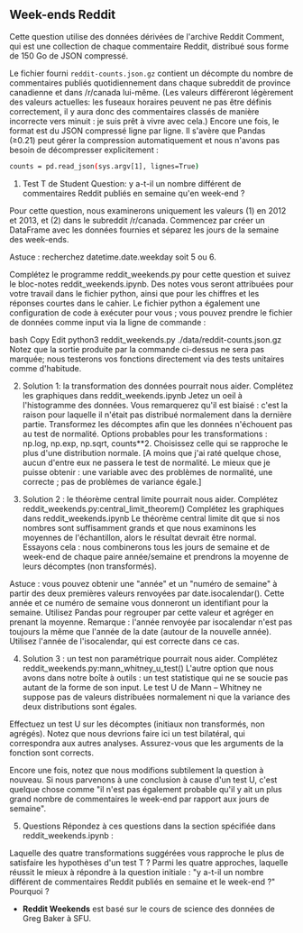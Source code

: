 ## Week-ends Reddit

Cette question utilise des données dérivées de l'archive Reddit Comment, qui est une collection de chaque commentaire Reddit, distribué sous forme de 150 Go de JSON compressé.

Le fichier fourni `reddit-counts.json.gz` contient un décompte du nombre de commentaires publiés quotidiennement dans chaque subreddit de province canadienne et dans /r/canada lui-même.
(Les valeurs différeront légèrement des valeurs actuelles: les fuseaux horaires peuvent ne pas être définis correctement, il y aura donc des commentaires classés de manière incorrecte vers minuit : je suis prêt à vivre avec cela.)
Encore une fois, le format est du JSON compressé ligne par ligne. Il s'avère que Pandas (≥0.21) peut gérer la compression automatiquement et nous n'avons pas besoin de décompresser explicitement :
```bash
counts = pd.read_json(sys.argv[1], lignes=True)
```
1. Test T de Student
Question: y a-t-il un nombre différent de commentaires Reddit publiés en semaine qu'en week-end ?

Pour cette question, nous examinerons uniquement les valeurs (1) en 2012 et 2013, et (2) dans le subreddit /r/canada. Commencez par créer un DataFrame avec les données fournies et séparez les jours de la semaine des week-ends.

Astuce : recherchez datetime.date.weekday soit 5 ou 6.

Complétez le programme reddit_weekends.py pour cette question et suivez le bloc-notes reddit_weekends.ipynb. Des notes vous seront attribuées pour votre travail dans le fichier python, ainsi que pour les chiffres et les réponses courtes dans le cahier. Le fichier python a également une configuration de code à exécuter pour vous ; vous pouvez prendre le fichier de données comme input via la ligne de commande :

bash
Copy
Edit
python3 reddit_weekends.py ./data/reddit-counts.json.gz
Notez que la sortie produite par la commande ci-dessus ne sera pas marquée; nous testerons vos fonctions directement via des tests unitaires comme d'habitude.

2. Solution 1: la transformation des données pourrait nous aider.
Complétez les graphiques dans reddit_weekends.ipynb
Jetez un oeil à l'histogramme des données. Vous remarquerez qu'il est biaisé : c'est la raison pour laquelle il n'était pas distribué normalement dans la dernière partie. Transformez les décomptes afin que les données n'échouent pas au test de normalité. Options probables pour les transformations : np.log, np.exp, np.sqrt, counts**2. Choisissez celle qui se rapproche le plus d'une distribution normale. [A moins que j'ai raté quelque chose, aucun d'entre eux ne passera le test de normalité. Le mieux que je puisse obtenir : une variable avec des problèmes de normalité, une correcte ; pas de problèmes de variance égale.]

3. Solution 2 : le théorème central limite pourrait nous aider.
Complétez reddit_weekends.py:central_limit_theorem()
Complétez les graphiques dans reddit_weekends.ipynb
Le théorème central limite dit que si nos nombres sont suffisamment grands et que nous examinons les moyennes de l'échantillon, alors le résultat devrait être normal. Essayons cela : nous combinerons tous les jours de semaine et de week-end de chaque paire année/semaine et prendrons la moyenne de leurs décomptes (non transformés).

Astuce : vous pouvez obtenir une "année" et un "numéro de semaine" à partir des deux premières valeurs renvoyées par date.isocalendar(). Cette année et ce numéro de semaine vous donneront un identifiant pour la semaine. Utilisez Pandas pour regrouper par cette valeur et agréger en prenant la moyenne. Remarque : l'année renvoyée par isocalendar n'est pas toujours la même que l'année de la date (autour de la nouvelle année). Utilisez l'année de l'isocalendar, qui est correcte dans ce cas.

4. Solution 3 : un test non paramétrique pourrait nous aider.
Complétez reddit_weekends.py:mann_whitney_u_test()
L'autre option que nous avons dans notre boîte à outils : un test statistique qui ne se soucie pas autant de la forme de son input. Le test U de Mann – Whitney ne suppose pas de valeurs distribuées normalement ni que la variance des deux distributions sont égales.

Effectuez un test U sur les décomptes (initiaux non transformés, non agrégés). Notez que nous devrions faire ici un test bilatéral, qui correspondra aux autres analyses. Assurez-vous que les arguments de la fonction sont corrects.

Encore une fois, notez que nous modifions subtilement la question à nouveau. Si nous parvenons à une conclusion à cause d'un test U, c'est quelque chose comme "il n'est pas également probable qu'il y ait un plus grand nombre de commentaires le week-end par rapport aux jours de semaine".

5. Questions
Répondez à ces questions dans la section spécifiée dans reddit_weekends.ipynb :

Laquelle des quatre transformations suggérées vous rapproche le plus de satisfaire les hypothèses d'un test T ?
Parmi les quatre approches, laquelle réussit le mieux à répondre à la question initiale : "y a-t-il un nombre différent de commentaires Reddit publiés en semaine et le week-end ?" Pourquoi ?

- **Reddit Weekends** est basé sur le cours de science des données de Greg Baker à SFU.



